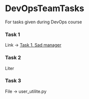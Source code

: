 # DevOpsTeamTasks
For tasks given during DevOps course

### Task 1
Link -> [Task 1, Sad manager](https://miro.com/welcomeonboard/a1R5OFdXY21xM2x5NlB5bTNUYTZOb29yYzd5TzBxak9XcUNwdXR6Ukc0TTN4ZGFnY0Y4ZlJESnpxV29CclFXaXwzNDU4NzY0NTk5NDkwODY3NjM4fDI=?share_link_id=257246307852)

### Task 2
Liter

### Task 3
File -> user_utilite.py

